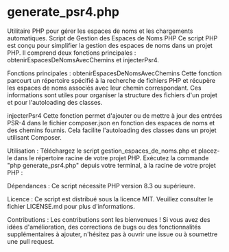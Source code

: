 # generate_psr4.php
Utilitaire PHP pour gérer les espaces de noms et les chargements automatiques.
Script de Gestion des Espaces de Noms PHP
Ce script PHP est conçu pour simplifier la gestion des espaces de noms dans un projet PHP. Il comprend deux fonctions principales : obtenirEspacesDeNomsAvecChemins et injecterPsr4.

Fonctions principales :
obtenirEspacesDeNomsAvecChemins
Cette fonction parcourt un répertoire spécifié à la recherche de fichiers PHP et récupère les espaces de noms associés avec leur chemin correspondant. Ces informations sont utiles pour organiser la structure des fichiers d'un projet et pour l'autoloading des classes.

injecterPsr4
Cette fonction permet d'ajouter ou de mettre à jour des entrées PSR-4 dans le fichier composer.json en fonction des espaces de noms et des chemins fournis. Cela facilite l'autoloading des classes dans un projet utilisant Composer.

Utilisation :
Téléchargez le script gestion_espaces_de_noms.php et placez-le dans le répertoire racine de votre projet PHP.
Exécutez la commande "php generate_psr4.php" depuis votre terminal, à la racine de votre projet PHP :

Dépendances :
Ce script nécessite PHP version 8.3 ou supérieure.

Licence :
Ce script est distribué sous la licence MIT. Veuillez consulter le fichier LICENSE.md pour plus d'informations.

Contributions :
Les contributions sont les bienvenues ! Si vous avez des idées d'amélioration, des corrections de bugs ou des fonctionnalités supplémentaires à ajouter, n'hésitez pas à ouvrir une issue ou à soumettre une pull request.
